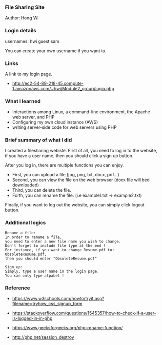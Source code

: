 ### File Sharing Site 

Author: Hong Wi 
 
### Login details

usernames:
hwi
guest
sam

You can create your own username if you want to. 

### Links

A link to my login page. 
- http://ec2-54-89-218-45.compute-1.amazonaws.com/~hwi/Module2_group/login.php

### What I learned

- Interactions among Linux, a command-line environment, the Apache web server, and PHP
- Configuring my own cloud instance (AWS) 
- writing server-side code for web servers using PHP 

### Brief summary of what I did 

I created a filesharing webiste. First of all, you need to log in to the website, if you have a user name, then you should click a sign up button. 

After you log in, there are multiple functions you can enjoy. 

  - First, you can upload a file (jpg, png, txt, docx, pdf...)
  - Second, you can view the file on the web browser (docx file will bed downloaded)
  - Third, you can delete the file. 
  - Forth, you can rename the file. (i.e example1.txt -> example2.txt)

Finally, if you want to log out the website, you can simply click logout button. 

### Additional logics 

    Rename a file: 
    In order to rename a file, 
    you need to enter a new file name you wish to change. 
    Don't forget to include file type at the end ! 
    For instance, if you want to change Resume.pdf to:
    ObsoleteResume.pdf, 
    then you should enter "ObsoleteResume.pdf"
    
    Sign up:
    Simply, type a user name in the login page. 
    You can only type alpabet ! 

### Reference 

- https://www.w3schools.com/howto/tryit.asp?filename=tryhow_css_signup_form

- https://stackoverflow.com/questions/1545357/how-to-check-if-a-user-is-logged-in-in-php

- https://www.geeksforgeeks.org/php-rename-function/

- http://php.net/session_destroy
